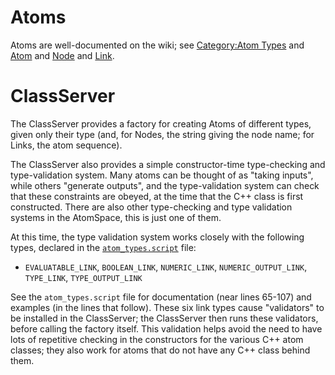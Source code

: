 
Atoms
=====
Atoms are well-documented on the wiki; see
[Category:Atom Types](http://wiki.opencog.org/w/Category:Atom_Types)
and [Atom](http://wiki.opencog.org/w/Atom)
and [Node](http://wiki.opencog.org/w/Node)
and [Link](http://wiki.opencog.org/w/Link).

ClassServer
===========
The ClassServer provides a factory for creating Atoms of different
types, given only their type (and, for Nodes, the string giving the node
name; for Links, the atom sequence).

The ClassServer also provides a simple constructor-time type-checking
and type-validation system. Many atoms can be thought of as "taking
inputs", while others "generate outputs", and the type-validation system
can check that these constraints are obeyed, at the time that the C++
class is first constructed.  There are also other type-checking and
type validation systems in the AtomSpace, this is just one of them.

At this time, the type validation system works closely with the
following types, declared in the
[`atom_types.script`](../atom_types/atom_types.script) file:

* `EVALUATABLE_LINK`, `BOOLEAN_LINK`, `NUMERIC_LINK`,
  `NUMERIC_OUTPUT_LINK`, `TYPE_LINK`, `TYPE_OUTPUT_LINK`

See the `atom_types.script` file for documentation (near lines 65-107)
and examples (in the lines that follow). These six link types cause
"validators" to be installed in the ClassServer; the ClassServer then
runs these validators, before calling the factory itself. This
validation helps avoid the need to have lots of repetitive checking
in the constructors for the various C++ atom classes; they also work
for atoms that do not have any C++ class behind them.
